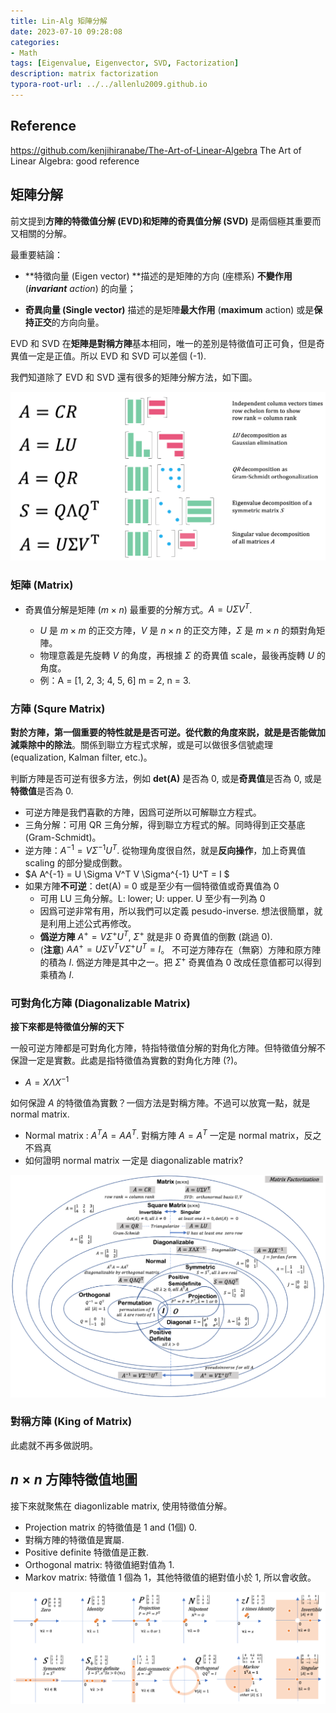 ```yaml
---
title: Lin-Alg 矩陣分解
date: 2023-07-10 09:28:08
categories: 
- Math
tags: [Eigenvalue, Eigenvector, SVD, Factorization]
description: matrix factorization
typora-root-url: ../../allenlu2009.github.io
---
```




## Reference

https://github.com/kenjihiranabe/The-Art-of-Linear-Algebra  The Art of Linear Algebra: good reference



## 矩陣分解

前文提到**方陣的特徵值分解 (EVD)**和**矩陣的奇異值分解 (SVD)** 是兩個極其重要而又相關的分解。

最重要結論：

- **特徵向量 (Eigen vector) **描述的是矩陣的方向 (座標系) **不變作用** (***invariant** action*) 的向量；

- **奇異向量 (Single vector)** 描述的是矩陣**最大作用** (**maximum** action) 或是**保持正交**的方向向量。

EVD 和 SVD 在**矩陣是對稱方陣**基本相同，唯一的差別是特徵值可正可負，但是奇異值一定是正值。所以 EVD 和 SVD 可以差個 (-1).

我們知道除了 EVD 和 SVD 還有很多的矩陣分解方法，如下圖。

<img src="/media/image-20230710232413876.png" alt="image-20230710232413876" style="zoom: 50%;" />

### 矩陣 (Matrix)

* 奇異值分解是矩陣 ($m \times n$) 最重要的分解方式。$A = U \Sigma V^T$.  

  * $U$ 是 $m \times m$ 的正交方陣，$V$ 是 $n \times n$ 的正交方陣，$\Sigma$ 是 $m \times n$ 的類對角矩陣。
  * 物理意義是先旋轉 $V$ 的角度，再根據 $\Sigma$ 的奇異值 scale，最後再旋轉 $U$ 的角度。
  * 例：A = [1, 2, 3; 4, 5, 6]  m = 2, n = 3.   

  

### 方陣 (Squre Matrix)

**對於方陣，第一個重要的特性就是是否可逆。**從代數的角度來説，就是是否能做加減乘除中的**除法**。關係到聯立方程式求解，或是可以做很多信號處理 (equalization, Kalman filter, etc.)。

判斷方陣是否可逆有很多方法，例如 **det(A)** 是否為 0,  或是**奇異值**是否為 0, 或是**特徵值**是否為 0.  

*  可逆方陣是我們喜歡的方陣，因爲可逆所以可解聯立方程式。
  * 三角分解：可用 QR 三角分解，得到聯立方程式的解。同時得到正交基底 (Gram-Schmidt)。
  * 逆方陣：$A^{-1} = V \Sigma^{-1} U^T$.  從物理角度很自然，就是**反向操作**，加上奇異值 scaling 的部分變成倒數。
  * $A A^{-1} = U \Sigma V^T V \Sigma^{-1} U^T = I $
* 如果方陣**不可逆**：det(A) = 0  或是至少有一個特徵值或奇異值為 0
  * 可用 LU 三角分解。L: lower;  U: upper.  U 至少有一列為 0
  * 因爲可逆非常有用，所以我們可以定義 pesudo-inverse. 想法很簡單，就是利用上述公式再修改。
  * **僞逆方陣** $A^{+} = V \Sigma^{+} U^T$,   $\Sigma^{+}$  就是非 0 奇異值的倒數 (跳過 0).
  * (**注意**) $A A^{+} = U \Sigma V^T V \Sigma^{+} U^T = I$。 不可逆方陣存在（無窮）方陣和原方陣的積為 $I$.  僞逆方陣是其中之一。把 $\Sigma^{+}$ 奇異值為 0 改成任意值都可以得到乘積為 $I$.



### 可對角化方陣 (Diagonalizable Matrix)

**接下來都是特徵值分解的天下**

一般可逆方陣都是可對角化方陣，特指特徵值分解的對角化方陣。但特徵值分解不保證一定是實數。此處是指特徵值為實數的對角化方陣 (?)。

* $A = X \Lambda X^{-1}$

如何保證 $A$ 的特徵值為實數？一個方法是對稱方陣。不過可以放寬一點，就是 normal matrix.

* Normal matrix : $A^T A = A A^T$.  對稱方陣 $A = A^T$ 一定是 normal matrix，反之不爲真
* 如何證明 normal matrix 一定是 diagonalizable matrix?

<img src="/media/image-20230710180214609.png" alt="image-20230710180214609" style="zoom:50%;" />

### 對稱方陣 (King of Matrix)

此處就不再多做説明。



## $n \times n$ 方陣特徵值地圖

接下來就聚焦在 diagonlizable matrix, 使用特徵值分解。

* Projection matrix 的特徵值是 1 and (1個) 0.
* 對稱方陣的特徵值是實屬.
* Positive definite 特徵值是正數.
* Orthogonal matrix: 特徵值絕對值為 1.
* Markov matrix: 特徵值 1 個為 1，其他特徵值的絕對值小於 1, 所以會收斂。



<img src="/media/image-20230710180837529.png" alt="image-20230710180837529" style="zoom:50%;" />



## 

